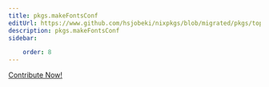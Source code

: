 ```yaml
---
title: pkgs.makeFontsConf
editUrl: https://www.github.com/hsjobeki/nixpkgs/blob/migrated/pkgs/top-level/all-packages.nix#L21508C52
description: pkgs.makeFontsConf
sidebar:

    order: 8
---
```


<a href="https://www.github.com/hsjobeki/nixpkgs/blob/migrated/pkgs/top-level/all-packages.nix#L21508C52">Contribute Now!</a>




